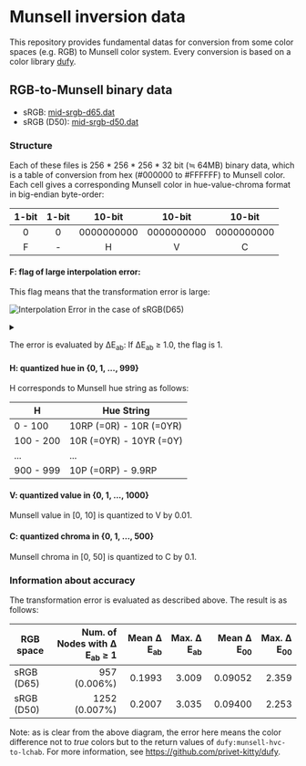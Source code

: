 # Munsell inversion data
This repository provides fundamental datas for conversion from some color spaces (e.g. RGB) to Munsell color system. Every conversion is based on a color library [dufy](https://github.com/privet-kitty/dufy).

## RGB-to-Munsell binary data
- sRGB: [mid-srgb-d65.dat](https://github.com/privet-kitty/munsell-inversion-data/raw/master/mid-srgb-d65.dat)
- sRGB (D50): [mid-srgb-d50.dat](https://github.com/privet-kitty/munsell-inversion-data/raw/master/mid-srgb-d50.dat)

### Structure
Each of these files is 256 * 256 * 256 * 32 bit (&#8786; 64MB) binary data, which is a table of  conversion from hex (#000000 to #FFFFFF) to Munsell color.  Each cell gives a corresponding Munsell color in hue-value-chroma format in big-endian byte-order:

| 1-bit | 1-bit | 10-bit | 10-bit | 10-bit |
| :---: | :---: | :---: | :---: | :---: |
| 0 | 0 | 0000000000 | 0000000000 | 0000000000 |
| F | - | H | V | C |

#### F: flag of large interpolation error: 

This flag means that the transformation error is large:

![Interpolation Error in the case of sRGB(D65)](https://g.gravizo.com/source/error_diagram?https%3A%2F%2Fraw.githubusercontent.com%2Fprivet-kitty%2Fmunsell-inversion-data%2Fmaster%2FREADME.MD)
<details> 
<summary></summary>
error_diagram
digraph G {
   graph [
      labelloc = "t",
      label = "Transformation Error in the case of sRGB(D65)",
      fontsize = 16
   ];
   node [shape = "box", fontname = "helvetica"]
   munsell [ label = "Munsell Color" ]
   lchab [ label = "LCH(ab)\n Illuminant C" ]
   xyzc [label = "XYZ\nIlluminant C" ]
   xyzd65a [label = "XYZ\nIlluminant D65" ]
   xyzd65b [label = "XYZ\nIlluminant D65" ]
   hex [label = "Hex"]

   {rank=same; munsell; hex;}
   {rank=same; xyzd65a; xyzd65b;}

   munsell -> lchab  [label = "dufy:munsell-hvc-to-lchab"]
   hex -> xyzd65b
   lchab -> xyzc
   xyzc -> xyzd65a [label = "bradford" ]
  
  

  xyzd65b -> xyzd65a [  label = "Error",
                        dir = both,
                        color = palevioletred3,
                        fontcolor = palevioletred3 ]

}
error_diagram
</details>

The error is evaluated by &Delta;E<sub>ab</sub>:  If &Delta;E<sub>ab</sub>  &ge; 1.0, the flag is 1.


#### H: quantized hue in {0, 1, ..., 999}

H corresponds to Munsell hue string as follows:

| H | Hue String |
| -------------------- | --------------------- | 
| 0 - 100 | 10RP (=0R) - 10R (=0YR) |
| 100 - 200 | 10R (=0YR) - 10YR (=0Y) |
| ... | ... |
| 900 - 999 | 10P (=0RP) - 9.9RP |

#### V: quantized value in {0, 1, ..., 1000}
Munsell value in [0, 10] is quantized to V by 0.01.
#### C:  quantized chroma in {0, 1, ..., 500}
Munsell chroma in [0, 50] is quantized to C by 0.1.


### Information about accuracy
The transformation error is evaluated as described above. The result is as follows:

| RGB space | Num. of Nodes with &Delta; E<sub>ab</sub> &ge; 1 |Mean &Delta; E<sub>ab</sub> | Max. &Delta; E<sub>ab</sub> |Mean &Delta; E<sub>00</sub> | Max. &Delta; E<sub>00</sub> |
| --- | ---: | ---: | ---: | ---:| ---: |
| sRGB (D65) | 957 (0.006%)| 0.1993 | 3.009 | 0.09052 | 2.359 |
| sRGB (D50) | 1252 (0.007%) | 0.2007 | 3.035 | 0.09400 | 2.253 |


Note: as is clear from the above diagram, the error here means the color difference not to *true* colors but to the return values of `dufy:munsell-hvc-to-lchab`. For more information, see https://github.com/privet-kitty/dufy.

